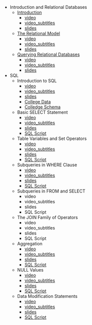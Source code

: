 
- Introduction and Relational Databases
	- [Introduction](https://learning.edx.org/course/course-v1:StanfordOnline+SOE.YDB-SQL0001+2T2020/block-v1:StanfordOnline+SOE.YDB-SQL0001+2T2020+type@sequential+block@ee78af0439c642bf8a50ec250504a9c8)
    	- [video](https://edx-video.net/StanfordOnlineSOE.YDB-SQL0001-V001200_DTH.mp4)
    	- [video_subtitles](https://courses.edx.org/courses/course-v1:StanfordOnline+SOE.YDB-SQL0001+2T2020/xblock/block-v1:StanfordOnline+SOE.YDB-SQL0001+2T2020+type@video+block@137a1075e3b34f22bf7ccb89af4679f3/handler/transcript/download)
    	- [slides](https://courses.edx.org/asset-v1:StanfordOnline+SOE.YDB-SQL0001+2T2020+type@asset+block@CourseIntro.pdf)
	- [The Relational Model](https://learning.edx.org/course/course-v1:StanfordOnline+SOE.YDB-SQL0001+2T2020/block-v1:StanfordOnline+SOE.YDB-SQL0001+2T2020+type@sequential+block@1c56b0cee7e6484097f34528892b74e4)   	
    	- [video](https://edx-video.net/StanfordOnlineSOE.YDB-SQL0001-V001100_DTH.mp4)
    	- [video_subtitles](https://courses.edx.org/courses/course-v1:StanfordOnline+SOE.YDB-SQL0001+2T2020/xblock/block-v1:StanfordOnline+SOE.YDB-SQL0001+2T2020+type@video+block@22ef98f921294e93b227f34ca0e7e030/handler/transcript/download)
    	- [slides](https://courses.edx.org/asset-v1:StanfordOnline+SOE.YDB-SQL0001+2T2020+type@asset+block@RelationalModel__1_.pdf)
	- [Querying Relational Databases](https://learning.edx.org/course/course-v1:StanfordOnline+SOE.YDB-SQL0001+2T2020/block-v1:StanfordOnline+SOE.YDB-SQL0001+2T2020+type@sequential+block@64a48d778e0a484c8177e7db230b7852)
        - [video](https://edx-video.net/StanfordOnlineSOE.YDB-SQL0001-V001300_DTH.mp4)
    	- [video_subtitles](https://courses.edx.org/courses/course-v1:StanfordOnline+SOE.YDB-SQL0001+2T2020/xblock/block-v1:StanfordOnline+SOE.YDB-SQL0001+2T2020+type@video+block@0c5a8033ce6c4a8d9cce525f05cd817f/handler/transcript/download)
    	- [slides](https://courses.edx.org/asset-v1:StanfordOnline+SOE.YDB-SQL0001+2T2020+type@asset+block@RelationalQuerying.pdf)
- SQL
	- Introduction to SQL
    	- [video](https://edx-video.net/StanfordOnlineSOE.YDB-SQL0001-V000300_DTH.mp4)
    	- [video_subtitles](https://courses.edx.org/courses/course-v1:StanfordOnline+SOE.YDB-SQL0001+2T2020/xblock/block-v1:StanfordOnline+SOE.YDB-SQL0001+2T2020+type@video+block@vid-introduction_to_sql/handler/transcript/download)
    	- [slides](https://courses.edx.org/asset-v1:StanfordOnline+SOE.YDB-SQL0001+2T2020+type@asset+block@SQLIntro.pdf)
    	- [College Data](https://courses.edx.org/assets/courseware/v1/bc24afe0c983ffb91f39b37c56dc46c3/asset-v1:StanfordOnline+SOE.YDB-SQL0001+2T2020+type@asset+block/CollegeData.sql)
    	- [Colledge Schema](https://courses.edx.org/assets/courseware/v1/7be258f060155f581b3cf0d092235ce6/asset-v1:StanfordOnline+SOE.YDB-SQL0001+2T2020+type@asset+block/CollegeSchema.sql)
	- Basic SELECT Statement
    	- [video](https://edx-video.net/StanfordOnlineSOE.YDB-SQL0001-V000100_DTH.mp4)
    	- [video_subtitles](https://courses.edx.org/courses/course-v1:StanfordOnline+SOE.YDB-SQL0001+2T2020/xblock/block-v1:StanfordOnline+SOE.YDB-SQL0001+2T2020+type@video+block@vid-basic_select_statement/handler/transcript/download)
    	- [slides](https://courses.edx.org/asset-v1:StanfordOnline+SOE.YDB-SQL0001+2T2020+type@asset+block@SQLSelect.pdf)
    	- [SQL Script](https://courses.edx.org/assets/courseware/v1/92a4eeeeb52e4b945c39fdeb7ca12c62/asset-v1:StanfordOnline+SOE.YDB-SQL0001+2T2020+type@asset+block/BasicSelect.sql)
	- Table Variables and Set Operators
    	- [video](https://edx-video.net/StanfordOnlineSOE.YDB-SQL0001-V000200_DTH.mp4)
    	- [video_subtitles](https://courses.edx.org/courses/course-v1:StanfordOnline+SOE.YDB-SQL0001+2T2020/xblock/block-v1:StanfordOnline+SOE.YDB-SQL0001+2T2020+type@video+block@vid-table_variables_and_set_operators/handler/transcript/download)
    	- [slides](https://courses.edx.org/asset-v1:StanfordOnline+SOE.YDB-SQL0001+2T2020+type@asset+block@SQLTableVarsSetOps.pdf)
    	- [SQL Script](https://courses.edx.org/assets/courseware/v1/54ca6d17f1017d167342af448327c13b/asset-v1:StanfordOnline+SOE.YDB-SQL0001+2T2020+type@asset+block/TableVarsSetOps.sql)
	- Subqueries in WHERE Clause
    	- [video](https://edx-video.net/StanfordOnlineSOE.YDB-SQL0001-V000600_DTH.mp4)
    	- [video_subtitles](https://courses.edx.org/courses/course-v1:StanfordOnline+SOE.YDB-SQL0001+2T2020/xblock/block-v1:StanfordOnline+SOE.YDB-SQL0001+2T2020+type@video+block@vid-subqueries_in_where/handler/transcript/download)
    	- [slides](https://courses.edx.org/asset-v1:StanfordOnline+SOE.YDB-SQL0001+2T2020+type@asset+block@SQLSubqueriesWhere.pdf)
    	- [SQL Script](https://courses.edx.org/assets/courseware/v1/f8812c9d0060c6c8f8e1e9a9b43b2d1b/asset-v1:StanfordOnline+SOE.YDB-SQL0001+2T2020+type@asset+block/SubqueriesWhere.sql)
	- Subqueries in FROM and SELECT
        - video
    	- video_subtitles
    	- slides
    	- SQL Script
	- The JOIN Family of Operators
    	- video
    	- video_subtitles
    	- slides
    	- SQL Script
	- Aggregation
    	- [video](https://edx-video.net/StanfordOnlineSOE.YDB-SQL0001-V001000_DTH.mp4)
    	- [video_subtitles](https://courses.edx.org/courses/course-v1:StanfordOnline+SOE.YDB-SQL0001+2T2020/xblock/block-v1:StanfordOnline+SOE.YDB-SQL0001+2T2020+type@video+block@vid-aggregation/handler/transcript/download)
    	- [slides](https://courses.edx.org/asset-v1:StanfordOnline+SOE.YDB-SQL0001+2T2020+type@asset+block@SQLAggregation.pdf)
    	- [SQL Script](https://courses.edx.org/assets/courseware/v1/af466e464cc26d7188ce621c83fe8127/asset-v1:StanfordOnline+SOE.YDB-SQL0001+2T2020+type@asset+block/SQLAggregation.sql)
	- NULL Values
    	- [video](https://edx-video.net/StanfordOnlineSOE.YDB-SQL0001-V000900_DTH.mp4)
    	- [video_subtitles](https://courses.edx.org/courses/course-v1:StanfordOnline+SOE.YDB-SQL0001+2T2020/xblock/block-v1:StanfordOnline+SOE.YDB-SQL0001+2T2020+type@video+block@vid-null_values/handler/transcript/download)
    	- [slides](https://courses.edx.org/asset-v1:StanfordOnline+SOE.YDB-SQL0001+2T2020+type@asset+block@SQLNulls.pdf)
    	- [SQL Script](https://courses.edx.org/assets/courseware/v1/9c8d542fa15c2564fff9afd5eed1cbb5/asset-v1:StanfordOnline+SOE.YDB-SQL0001+2T2020+type@asset+block/SQLNulls.sql)
	- Data Modification Statements
    	- [video](https://edx-video.net/StanfordOnlineSOE.YDB-SQL0001-V000700_DTH.mp4)
    	- [video_subtitles](https://courses.edx.org/courses/course-v1:StanfordOnline+SOE.YDB-SQL0001+2T2020/xblock/block-v1:StanfordOnline+SOE.YDB-SQL0001+2T2020+type@video+block@vid-data_modification_statements/handler/transcript/download)
    	- [slides](https://courses.edx.org/asset-v1:StanfordOnline+SOE.YDB-SQL0001+2T2020+type@asset+block@SQLModifications.pdf)
    	- [SQL Script](https://courses.edx.org/assets/courseware/v1/4278c5413e5a4ed9a198f8b01d49bf16/asset-v1:StanfordOnline+SOE.YDB-SQL0001+2T2020+type@asset+block/SQLModifications.sql)